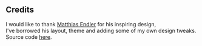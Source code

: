## Credits
I would like to thank [Matthias Endler](https://endler.dev) for his inspiring design,\
I've borrowed his layout, theme and adding some of my own design tweaks. \
Source code [here](https://github.com/mre/mre.github.io).
